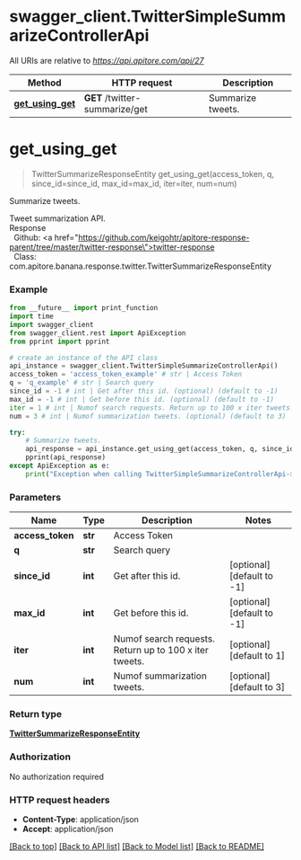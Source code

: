 # swagger_client.TwitterSimpleSummarizeControllerApi

All URIs are relative to *https://api.apitore.com/api/27*

Method | HTTP request | Description
------------- | ------------- | -------------
[**get_using_get**](TwitterSimpleSummarizeControllerApi.md#get_using_get) | **GET** /twitter-summarize/get | Summarize tweets.


# **get_using_get**
> TwitterSummarizeResponseEntity get_using_get(access_token, q, since_id=since_id, max_id=max_id, iter=iter, num=num)

Summarize tweets.

Tweet summarization API.<BR />Response<BR />&nbsp; Github: <a href=\"https://github.com/keigohtr/apitore-response-parent/tree/master/twitter-response\">twitter-response</a><BR />&nbsp; Class: com.apitore.banana.response.twitter.TwitterSummarizeResponseEntity<BR />

### Example
```python
from __future__ import print_function
import time
import swagger_client
from swagger_client.rest import ApiException
from pprint import pprint

# create an instance of the API class
api_instance = swagger_client.TwitterSimpleSummarizeControllerApi()
access_token = 'access_token_example' # str | Access Token
q = 'q_example' # str | Search query
since_id = -1 # int | Get after this id. (optional) (default to -1)
max_id = -1 # int | Get before this id. (optional) (default to -1)
iter = 1 # int | Numof search requests. Return up to 100 x iter tweets. (optional) (default to 1)
num = 3 # int | Numof summarization tweets. (optional) (default to 3)

try:
    # Summarize tweets.
    api_response = api_instance.get_using_get(access_token, q, since_id=since_id, max_id=max_id, iter=iter, num=num)
    pprint(api_response)
except ApiException as e:
    print("Exception when calling TwitterSimpleSummarizeControllerApi->get_using_get: %s\n" % e)
```

### Parameters

Name | Type | Description  | Notes
------------- | ------------- | ------------- | -------------
 **access_token** | **str**| Access Token | 
 **q** | **str**| Search query | 
 **since_id** | **int**| Get after this id. | [optional] [default to -1]
 **max_id** | **int**| Get before this id. | [optional] [default to -1]
 **iter** | **int**| Numof search requests. Return up to 100 x iter tweets. | [optional] [default to 1]
 **num** | **int**| Numof summarization tweets. | [optional] [default to 3]

### Return type

[**TwitterSummarizeResponseEntity**](TwitterSummarizeResponseEntity.md)

### Authorization

No authorization required

### HTTP request headers

 - **Content-Type**: application/json
 - **Accept**: application/json

[[Back to top]](#) [[Back to API list]](../README.md#documentation-for-api-endpoints) [[Back to Model list]](../README.md#documentation-for-models) [[Back to README]](../README.md)

